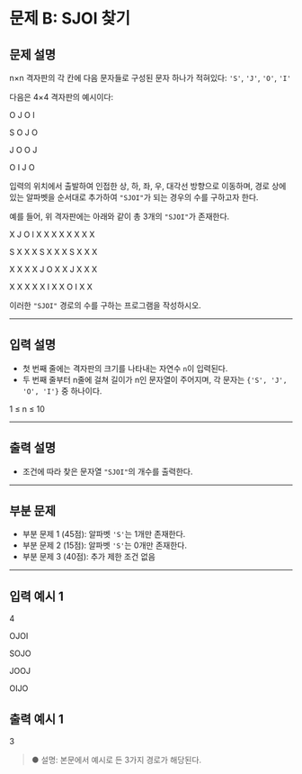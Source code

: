 # 문제 B: SJOI 찾기

## 문제 설명

n×n 격자판의 각 칸에 다음 문자들로 구성된 문자 하나가 적혀있다: `'S'`, `'J'`, `'O'`, `'I'`

다음은 4×4 격자판의 예시이다:

<p>O J O I</p>
<p>S O J O</p>
<p>J O O J</p>
<p>O I J O</p>


입력의 위치에서 출발하여 인접한 상, 하, 좌, 우, 대각선 방향으로 이동하며, 경로 상에 있는 알파벳을 순서대로 추가하여 `"SJOI"`가 되는 경우의 수를 구하고자 한다.

예를 들어, 위 격자판에는 아래와 같이 총 3개의 `"SJOI"`가 존재한다.

<p>X J O I   X X X X   X X X X</p>
<p>S X X X   S X X X   S X X X</p>
<p>X X X X   J O X X   J X X X</p>
<p>X X X X   X I X X   O I X X</p>

이러한 `"SJOI"` 경로의 수를 구하는 프로그램을 작성하시오.

---

## 입력 설명

- 첫 번째 줄에는 격자판의 크기를 나타내는 자연수 `n`이 입력된다.  
- 두 번째 줄부터 n줄에 걸쳐 길이가 n인 문자열이 주어지며, 각 문자는 `{'S', 'J', 'O', 'I'}` 중 하나이다.

1 ≤ n ≤ 10

---

## 출력 설명

- 조건에 따라 찾은 문자열 `"SJOI"`의 개수를 출력한다.

---

## 부분 문제

- 부분 문제 1 (45점): 알파벳 `'S'`는 1개만 존재한다.  
- 부분 문제 2 (15점): 알파벳 `'S'`는 0개만 존재한다.  
- 부분 문제 3 (40점): 추가 제한 조건 없음

---

## 입력 예시 1
<p>4</p>
<p>OJOI</p>
<p>SOJO</p>
<p>JOOJ</p>
<p>OIJO</p>


## 출력 예시 1
3

> ● 설명: 본문에서 예시로 든 3가지 경로가 해당된다.